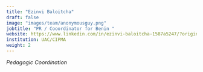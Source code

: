 ```yaml
---
title: "Ezinvi Baloitcha"
draft: false
image: "images/team/anonymousguy.png"
jobtitle: "PR / Cooordinator for Benin "
website: https://www.linkedin.com/in/ezinvi-baloitcha-1587a5247/?original_referer=https%3A%2F%2Fwww%2Egoogle%2Ecom%2F&originalSubdomain=bj
institution: UAC/CIPMA
weight: 2
---
```

_Pedagogic Coordination_